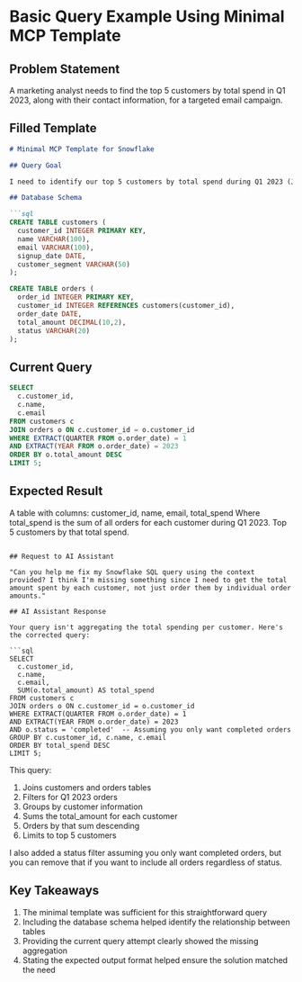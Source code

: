 # Basic Query Example Using Minimal MCP Template

## Problem Statement

A marketing analyst needs to find the top 5 customers by total spend in Q1 2023, along with their contact information, for a targeted email campaign.

## Filled Template

```markdown
# Minimal MCP Template for Snowflake

## Query Goal

I need to identify our top 5 customers by total spend during Q1 2023 (Jan-Mar) to send them a special loyalty promotion. I need their customer ID, name, email, and total amount spent.

## Database Schema

```sql
CREATE TABLE customers (
  customer_id INTEGER PRIMARY KEY,
  name VARCHAR(100),
  email VARCHAR(100),
  signup_date DATE,
  customer_segment VARCHAR(50)
);

CREATE TABLE orders (
  order_id INTEGER PRIMARY KEY,
  customer_id INTEGER REFERENCES customers(customer_id),
  order_date DATE,
  total_amount DECIMAL(10,2),
  status VARCHAR(20)
);
```

## Current Query

```sql
SELECT 
  c.customer_id,
  c.name,
  c.email
FROM customers c
JOIN orders o ON c.customer_id = o.customer_id
WHERE EXTRACT(QUARTER FROM o.order_date) = 1
AND EXTRACT(YEAR FROM o.order_date) = 2023
ORDER BY o.total_amount DESC
LIMIT 5;
```

## Expected Result

A table with columns: customer_id, name, email, total_spend
Where total_spend is the sum of all orders for each customer during Q1 2023.
Top 5 customers by that total spend.
```

## Request to AI Assistant

"Can you help me fix my Snowflake SQL query using the context provided? I think I'm missing something since I need to get the total amount spent by each customer, not just order them by individual order amounts."

## AI Assistant Response

Your query isn't aggregating the total spending per customer. Here's the corrected query:

```sql
SELECT 
  c.customer_id,
  c.name,
  c.email,
  SUM(o.total_amount) AS total_spend
FROM customers c
JOIN orders o ON c.customer_id = o.customer_id
WHERE EXTRACT(QUARTER FROM o.order_date) = 1
AND EXTRACT(YEAR FROM o.order_date) = 2023
AND o.status = 'completed'  -- Assuming you only want completed orders
GROUP BY c.customer_id, c.name, c.email
ORDER BY total_spend DESC
LIMIT 5;
```

This query:
1. Joins customers and orders tables
2. Filters for Q1 2023 orders
3. Groups by customer information
4. Sums the total_amount for each customer
5. Orders by that sum descending
6. Limits to top 5 customers

I also added a status filter assuming you only want completed orders, but you can remove that if you want to include all orders regardless of status.

## Key Takeaways

1. The minimal template was sufficient for this straightforward query
2. Including the database schema helped identify the relationship between tables
3. Providing the current query attempt clearly showed the missing aggregation
4. Stating the expected output format helped ensure the solution matched the need 